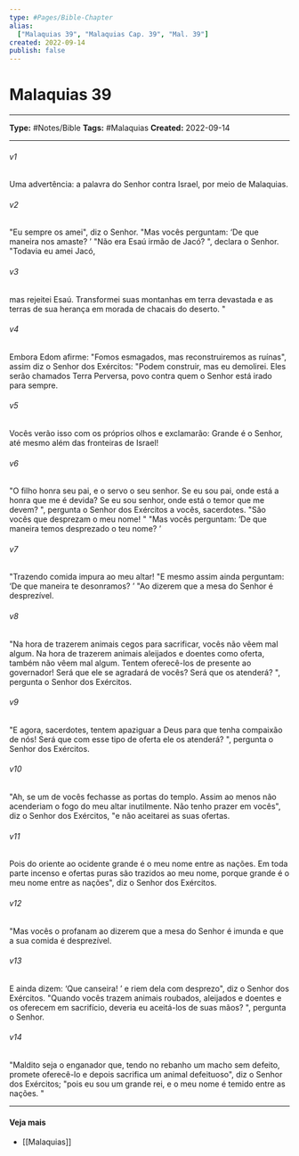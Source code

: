 ```yaml
---
type: #Pages/Bible-Chapter
alias:
  ["Malaquias 39", "Malaquias Cap. 39", "Mal. 39"]
created: 2022-09-14
publish: false
---
```


# Malaquias 39

---

**Type:** #Notes/Bible
**Tags:** #Malaquias
**Created:** 2022-09-14

---

###### v1
Uma advertência: a palavra do Senhor contra Israel, por meio de Malaquias.
###### v2
"Eu sempre os amei", diz o Senhor. "Mas vocês perguntam: ‘De que maneira nos amaste? ’ "Não era Esaú irmão de Jacó? ", declara o Senhor. "Todavia eu amei Jacó,
###### v3
mas rejeitei Esaú. Transformei suas montanhas em terra devastada e as terras de sua herança em morada de chacais do deserto. "
###### v4
Embora Edom afirme: "Fomos esmagados, mas reconstruiremos as ruínas", assim diz o Senhor dos Exércitos: "Podem construir, mas eu demolirei. Eles serão chamados Terra Perversa, povo contra quem o Senhor está irado para sempre.
###### v5
Vocês verão isso com os próprios olhos e exclamarão: Grande é o Senhor, até mesmo além das fronteiras de Israel!
###### v6
"O filho honra seu pai, e o servo o seu senhor. Se eu sou pai, onde está a honra que me é devida? Se eu sou senhor, onde está o temor que me devem? ", pergunta o Senhor dos Exércitos a vocês, sacerdotes. "São vocês que desprezam o meu nome! " "Mas vocês perguntam: ‘De que maneira temos desprezado o teu nome? ’
###### v7
"Trazendo comida impura ao meu altar! "E mesmo assim ainda perguntam: ‘De que maneira te desonramos? ’ "Ao dizerem que a mesa do Senhor é desprezível.
###### v8
"Na hora de trazerem animais cegos para sacrificar, vocês não vêem mal algum. Na hora de trazerem animais aleijados e doentes como oferta, também não vêem mal algum. Tentem oferecê-los de presente ao governador! Será que ele se agradará de vocês? Será que os atenderá? ", pergunta o Senhor dos Exércitos.
###### v9
"E agora, sacerdotes, tentem apaziguar a Deus para que tenha compaixão de nós! Será que com esse tipo de oferta ele os atenderá? ", pergunta o Senhor dos Exércitos.
###### v10
"Ah, se um de vocês fechasse as portas do templo. Assim ao menos não acenderiam o fogo do meu altar inutilmente. Não tenho prazer em vocês", diz o Senhor dos Exércitos, "e não aceitarei as suas ofertas.
###### v11
Pois do oriente ao ocidente grande é o meu nome entre as nações. Em toda parte incenso e ofertas puras são trazidos ao meu nome, porque grande é o meu nome entre as nações", diz o Senhor dos Exércitos.
###### v12
"Mas vocês o profanam ao dizerem que a mesa do Senhor é imunda e que a sua comida é desprezível.
###### v13
E ainda dizem: ‘Que canseira! ’ e riem dela com desprezo", diz o Senhor dos Exércitos. "Quando vocês trazem animais roubados, aleijados e doentes e os oferecem em sacrifício, deveria eu aceitá-los de suas mãos? ", pergunta o Senhor.
###### v14
"Maldito seja o enganador que, tendo no rebanho um macho sem defeito, promete oferecê-lo e depois sacrifica um animal defeituoso", diz o Senhor dos Exércitos; "pois eu sou um grande rei, e o meu nome é temido entre as nações. "


---

#### Veja mais

- [[Malaquias]]
